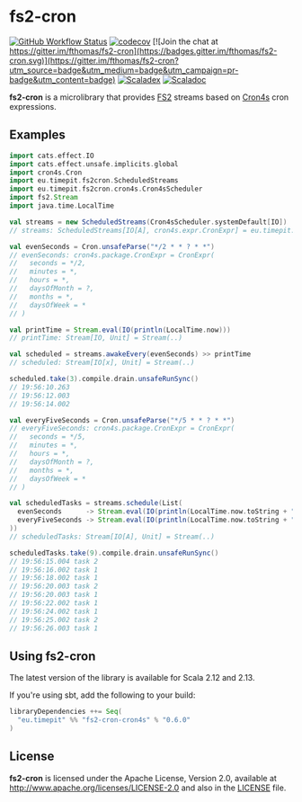 # fs2-cron
[![GitHub Workflow Status](https://img.shields.io/github/workflow/status/fthomas/fs2-cron/Continuous%20Integration)](https://github.com/fthomas/fs2-cron/actions?query=workflow%3A%22Continuous+Integration%22)
[![codecov](https://codecov.io/gh/fthomas/fs2-cron/branch/master/graph/badge.svg)](https://codecov.io/gh/fthomas/fs2-cron)
[![Join the chat at https://gitter.im/fthomas/fs2-cron](https://badges.gitter.im/fthomas/fs2-cron.svg)](https://gitter.im/fthomas/fs2-cron?utm_source=badge&utm_medium=badge&utm_campaign=pr-badge&utm_content=badge)
[![Scaladex](https://index.scala-lang.org/fthomas/fs2-cron/latest.svg?color=blue)](https://index.scala-lang.org/fthomas/fs2-cron/fs2-cron-core)
[![Scaladoc](https://www.javadoc.io/badge/eu.timepit/fs2-cron-core_2.12.svg?color=blue&label=Scaladoc)](https://javadoc.io/doc/eu.timepit/fs2-cron-core_2.12)

**fs2-cron** is a microlibrary that provides [FS2][FS2] streams based
on [Cron4s][Cron4s] cron expressions.

## Examples

```scala
import cats.effect.IO
import cats.effect.unsafe.implicits.global
import cron4s.Cron
import eu.timepit.fs2cron.ScheduledStreams
import eu.timepit.fs2cron.cron4s.Cron4sScheduler
import fs2.Stream
import java.time.LocalTime
```
```scala
val streams = new ScheduledStreams(Cron4sScheduler.systemDefault[IO])
// streams: ScheduledStreams[IO[A], cron4s.expr.CronExpr] = eu.timepit.fs2cron.ScheduledStreams@2e16be8b

val evenSeconds = Cron.unsafeParse("*/2 * * ? * *")
// evenSeconds: cron4s.package.CronExpr = CronExpr(
//   seconds = */2,
//   minutes = *,
//   hours = *,
//   daysOfMonth = ?,
//   months = *,
//   daysOfWeek = *
// )

val printTime = Stream.eval(IO(println(LocalTime.now)))
// printTime: Stream[IO, Unit] = Stream(..)

val scheduled = streams.awakeEvery(evenSeconds) >> printTime
// scheduled: Stream[IO[x], Unit] = Stream(..)

scheduled.take(3).compile.drain.unsafeRunSync()
// 19:56:10.263
// 19:56:12.003
// 19:56:14.002
```
```scala
val everyFiveSeconds = Cron.unsafeParse("*/5 * * ? * *")
// everyFiveSeconds: cron4s.package.CronExpr = CronExpr(
//   seconds = */5,
//   minutes = *,
//   hours = *,
//   daysOfMonth = ?,
//   months = *,
//   daysOfWeek = *
// )

val scheduledTasks = streams.schedule(List(
  evenSeconds      -> Stream.eval(IO(println(LocalTime.now.toString + " task 1"))),
  everyFiveSeconds -> Stream.eval(IO(println(LocalTime.now.toString + " task 2")))
))
// scheduledTasks: Stream[IO[A], Unit] = Stream(..)

scheduledTasks.take(9).compile.drain.unsafeRunSync()
// 19:56:15.004 task 2
// 19:56:16.002 task 1
// 19:56:18.002 task 1
// 19:56:20.003 task 2
// 19:56:20.003 task 1
// 19:56:22.002 task 1
// 19:56:24.002 task 1
// 19:56:25.002 task 2
// 19:56:26.003 task 1
```

## Using fs2-cron

The latest version of the library is available for Scala 2.12 and 2.13.

If you're using sbt, add the following to your build:
```sbt
libraryDependencies ++= Seq(
  "eu.timepit" %% "fs2-cron-cron4s" % "0.6.0"
)
```

## License

**fs2-cron** is licensed under the Apache License, Version 2.0, available at
http://www.apache.org/licenses/LICENSE-2.0 and also in the
[LICENSE](https://github.com/fthomas/status-page/blob/master/LICENSE) file.

[Cron4s]: https://github.com/alonsodomin/cron4s
[FS2]: https://github.com/functional-streams-for-scala/fs2

